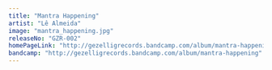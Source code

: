 ```yaml
---
title: "Mantra Happening"
artist: "Lê Almeida"
image: "mantra_happening.jpg"
releaseNo: "GZR-002"
homePageLink: "http://gezelligrecords.bandcamp.com/album/mantra-happening"
bandcamp: "http://gezelligrecords.bandcamp.com/album/mantra-happening"
---
```

